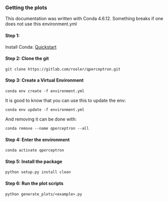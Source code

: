 ### Getting the plots

This documentation was written with Conda 4.6.12. Something breaks if one does not use this 
environment.yml

#### Step 1:

Install Conda: [Quickstart](https://www.digitalocean.com/community/tutorials/how-to-install-anaconda-on-ubuntu-18-04-quickstart)

#### Step 2: Clone the git

`git clone https://gitlab.com/rooler/qperceptron.git`

#### Step 3: Create a Virtual Environment

`conda env create -f environment.yml`

It is good to know that you can use this to update the env:

`conda env update -f environment.yml`

And removing it can be done with:

`conda remove --name qperceptron --all`


#### Step 4: Enter the environment

`conda activate qperceptron`

#### Step 5: Install the package

`python setup.py install clean`

#### Step 6: Run the plot scripts

`python generate_plots/<example>.py`